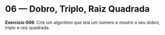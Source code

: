 



# 06 — Dobro, Triplo, Raiz Quadrada

**Exercício 006**: Crie um algoritmo que leia um número e mostre o seu dobro, triplo e raiz quadrada.


